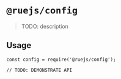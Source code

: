 # `@ruejs/config`

> TODO: description

## Usage

```
const config = require('@ruejs/config');

// TODO: DEMONSTRATE API
```
